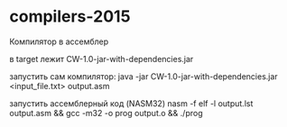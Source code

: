 # compilers-2015

Компилятор в ассемблер

в target лежит CW-1.0-jar-with-dependencies.jar

запустить сам компилятор:
  java -jar CW-1.0-jar-with-dependencies.jar <input_file.txt> output.asm
  
запустить ассемблерный код (NASM32)
  nasm -f elf -l output.lst output.asm && gcc -m32 -o prog output.o && ./prog
  
